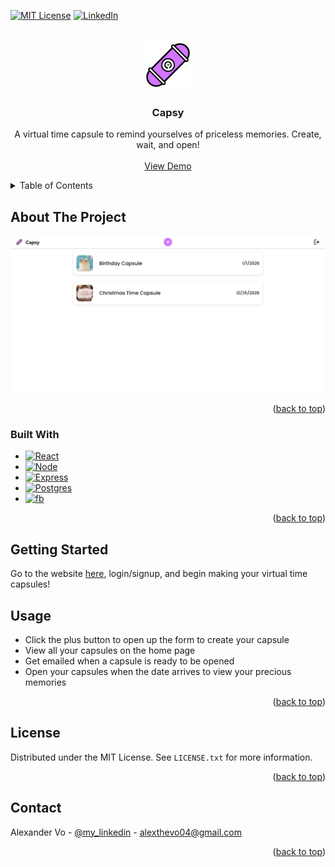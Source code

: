 <!-- PROJECT SHIELDS -->
<!--
*** I'm using markdown "reference style" links for readability.
*** Reference links are enclosed in brackets [ ] instead of parentheses ( ).
*** See the bottom of this document for the declaration of the reference variables
*** for contributors-url, forks-url, etc. This is an optional, concise syntax you may use.
*** https://www.markdownguide.org/basic-syntax/#reference-style-links
-->
[![MIT License][license-shield]][license-url]
[![LinkedIn][linkedin-shield]][linkedin-url]



<!-- PROJECT LOGO -->
<br />
<div align="center">
  <a href="https://github.com/alexandvo/capsy">
    <img src="images/time-capsule-icon.png" alt="Logo" width="80" height="80">
  </a>

<h3 align="center">Capsy</h3>

  <p align="center">
    A virtual time capsule to remind yourselves of priceless memories. Create, wait, and open!
    <br />
    <br />
    <a href="https://github.com/alexandvo/capsy">View Demo</a>
  </p>
</div>



<!-- TABLE OF CONTENTS -->
<details>
  <summary>Table of Contents</summary>
  <ol>
    <li>
      <a href="#about-the-project">About The Project</a>
      <ul>
        <li><a href="#built-with">Built With</a></li>
      </ul>
    </li>
    <li>
      <a href="#getting-started">Getting Started</a>
      <ul>
        <li><a href="#prerequisites">Prerequisites</a></li>
        <li><a href="#installation">Installation</a></li>
      </ul>
    </li>
    <li><a href="#usage">Usage</a></li>
    <li><a href="#roadmap">Roadmap</a></li>
    <li><a href="#license">License</a></li>
    <li><a href="#contact">Contact</a></li>
  </ol>
</details>



<!-- ABOUT THE PROJECT -->
## About The Project

[![Capsy Screen Shot][product-screenshot]](https://alexandvo.github.io/capsy/)

<p align="right">(<a href="#readme-top">back to top</a>)</p>



### Built With

* [![React][React.js]][React-url]
* [![Node][Node.js]][Node.js-url]
* [![Express][Express.js]][Express.js-url]
* [![Postgres][PostgreSQL]][PostgreSQL-url]
* [![fb][Firebase]][Firebase-url]


<p align="right">(<a href="#readme-top">back to top</a>)</p>



<!-- GETTING STARTED -->
## Getting Started

Go to the website [here](https://alexandvo.github.io/capsy/), login/signup, and begin making your virtual time capsules!

<!-- USAGE EXAMPLES -->
## Usage

- Click the plus button to open up the form to create your capsule
- View all your capsules on the home page
- Get emailed when a capsule is ready to be opened
- Open your capsules when the date arrives to view your precious memories


<p align="right">(<a href="#readme-top">back to top</a>)</p>

<!-- LICENSE -->
## License

Distributed under the MIT License. See `LICENSE.txt` for more information.

<p align="right">(<a href="#readme-top">back to top</a>)</p>



<!-- CONTACT -->
## Contact

Alexander Vo - [@my_linkedin](https://www.linkedin.com/in/alexandvo) - alexthevo04@gmail.com

<p align="right">(<a href="#readme-top">back to top</a>)</p>







<!-- MARKDOWN LINKS & IMAGES -->
<!-- https://www.markdownguide.org/basic-syntax/#reference-style-links -->
[contributors-shield]: https://img.shields.io/github/contributors/alexandvo/capsy.svg?style=for-the-badge
[contributors-url]: https://github.com/alexandvo/capsy/graphs/contributors
[forks-shield]: https://img.shields.io/github/forks/alexandvo/capsy.svg?style=for-the-badge
[forks-url]: https://github.com/alexandvo/capsy/network/members
[stars-shield]: https://img.shields.io/github/stars/alexandvo/capsy.svg?style=for-the-badge
[stars-url]: https://github.com/alexandvo/capsy/stargazers
[issues-shield]: https://img.shields.io/github/issues/alexandvo/capsy.svg?style=for-the-badge
[issues-url]: https://github.com/alexandvo/capsy/issues
[license-shield]: https://img.shields.io/badge/License-MIT-yellow.svg?style=for-the-badge
[license-url]: https://github.com/alexandvo/capsy/blob/master/LICENSE.txt
[linkedin-shield]: https://img.shields.io/badge/-LinkedIn-black.svg?style=for-the-badge&logo=linkedin&colorB=555
[linkedin-url]: https://linkedin.com/in/alexandvo
[product-screenshot]: images/capsy-screenshot.png
[Next.js]: https://img.shields.io/badge/next.js-000000?style=for-the-badge&logo=nextdotjs&logoColor=white
[Next-url]: https://nextjs.org/
[React.js]: https://img.shields.io/badge/React-20232A?style=for-the-badge&logo=react
[React-url]: https://reactjs.org/
[Node.js]: https://img.shields.io/badge/Node.js-20232A?style=for-the-badge&logo=node.js
[Node.js-url]: https://nodejs.org/
[Express.js]: https://img.shields.io/badge/Express.js-20232A?style=for-the-badge&logo=express
[Express.js-url]: https://expressjs.com/
[PostgreSQL]: https://img.shields.io/badge/PostgreSQL-20232A?style=for-the-badge&logo=postgresql
[PostgreSQL-url]: https://www.postgresql.org/
[Firebase]: https://img.shields.io/badge/Firebase-20232A?style=for-the-badge&logo=firebase
[Firebase-url]: https://firebase.com/
[Vue.js]: https://img.shields.io/badge/Vue.js-35495E?style=for-the-badge&logo=vuedotjs&logoColor=4FC08D
[Vue-url]: https://vuejs.org/
[Angular.io]: https://img.shields.io/badge/Angular-DD0031?style=for-the-badge&logo=angular&logoColor=white
[Angular-url]: https://angular.io/
[Svelte.dev]: https://img.shields.io/badge/Svelte-4A4A55?style=for-the-badge&logo=svelte&logoColor=FF3E00
[Svelte-url]: https://svelte.dev/
[Laravel.com]: https://img.shields.io/badge/Laravel-FF2D20?style=for-the-badge&logo=laravel&logoColor=white
[Laravel-url]: https://laravel.com
[Bootstrap.com]: https://img.shields.io/badge/Bootstrap-563D7C?style=for-the-badge&logo=bootstrap&logoColor=white
[Bootstrap-url]: https://getbootstrap.com
[JQuery.com]: https://img.shields.io/badge/jQuery-0769AD?style=for-the-badge&logo=jquery&logoColor=white
[JQuery-url]: https://jquery.com 
